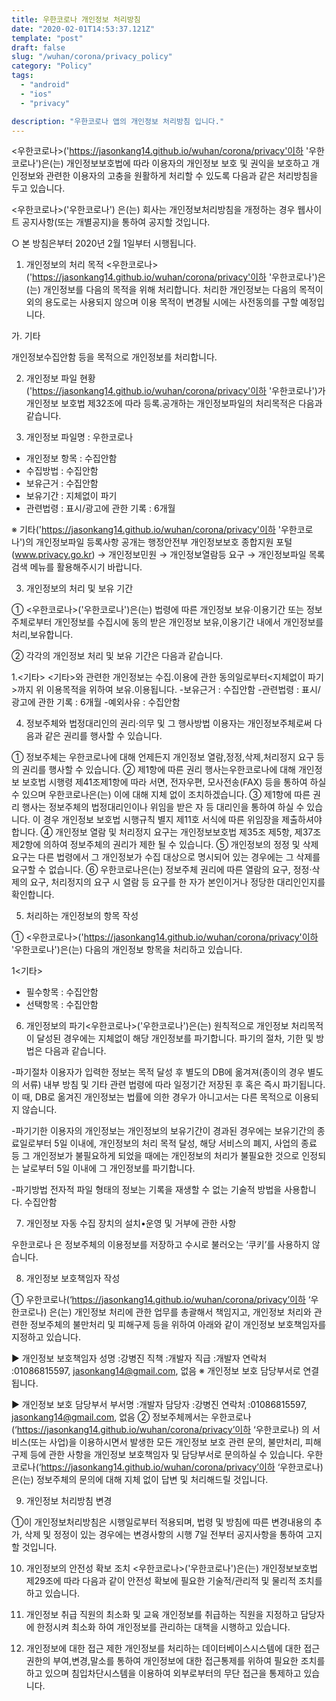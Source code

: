```yaml
---
title: 우한코로나 개인정보 처리방침
date: "2020-02-01T14:53:37.121Z"
template: "post"
draft: false
slug: "/wuhan/corona/privacy_policy"
category: "Policy"
tags:
  - "android"
  - "ios"
  - "privacy"

description: "우한코로나 앱의 개인정보 처리방침 입니다."
---
```


<우한코로나>('https://jasonkang14.github.io/wuhan/corona/privacy'이하 '우한코로나')은(는) 개인정보보호법에 따라 이용자의 개인정보 보호 및 권익을 보호하고 개인정보와 관련한 이용자의 고충을 원활하게 처리할 수 있도록 다음과 같은 처리방침을 두고 있습니다.

<우한코로나>('우한코로나') 은(는) 회사는 개인정보처리방침을 개정하는 경우 웹사이트 공지사항(또는 개별공지)을 통하여 공지할 것입니다.

○ 본 방침은부터 2020년 2월 1일부터 시행됩니다.

1. 개인정보의 처리 목적 <우한코로나>('https://jasonkang14.github.io/wuhan/corona/privacy'이하 '우한코로나')은(는) 개인정보를 다음의 목적을 위해 처리합니다. 처리한 개인정보는 다음의 목적이외의 용도로는 사용되지 않으며 이용 목적이 변경될 시에는 사전동의를 구할 예정입니다.

가. 기타

개인정보수집안함 등을 목적으로 개인정보를 처리합니다.

2. 개인정보 파일 현황
   ('https://jasonkang14.github.io/wuhan/corona/privacy'이하 '우한코로나')가 개인정보 보호법 제32조에 따라 등록․공개하는 개인정보파일의 처리목적은 다음과 같습니다.

1. 개인정보 파일명 : 우한코로나

- 개인정보 항목 : 수집안함
- 수집방법 : 수집안함
- 보유근거 : 수집안함
- 보유기간 : 지체없이 파기
- 관련법령 : 표시/광고에 관한 기록 : 6개월

※ 기타('https://jasonkang14.github.io/wuhan/corona/privacy'이하 '우한코로나')의 개인정보파일 등록사항 공개는 행정안전부 개인정보보호 종합지원 포털(www.privacy.go.kr) → 개인정보민원 → 개인정보열람등 요구 → 개인정보파일 목록검색 메뉴를 활용해주시기 바랍니다.

3. 개인정보의 처리 및 보유 기간

① <우한코로나>('우한코로나')은(는) 법령에 따른 개인정보 보유·이용기간 또는 정보주체로부터 개인정보를 수집시에 동의 받은 개인정보 보유,이용기간 내에서 개인정보를 처리,보유합니다.

② 각각의 개인정보 처리 및 보유 기간은 다음과 같습니다.

1.<기타>
<기타>와 관련한 개인정보는 수집.이용에 관한 동의일로부터<지체없이 파기>까지 위 이용목적을 위하여 보유.이용됩니다. -보유근거 : 수집안함 -관련법령 : 표시/광고에 관한 기록 : 6개월 -예외사유 : 수집안함

4. 정보주체와 법정대리인의 권리·의무 및 그 행사방법 이용자는 개인정보주체로써 다음과 같은 권리를 행사할 수 있습니다.

① 정보주체는 우한코로나에 대해 언제든지 개인정보 열람,정정,삭제,처리정지 요구 등의 권리를 행사할 수 있습니다.
② 제1항에 따른 권리 행사는우한코로나에 대해 개인정보 보호법 시행령 제41조제1항에 따라 서면, 전자우편, 모사전송(FAX) 등을 통하여 하실 수 있으며 우한코로나은(는) 이에 대해 지체 없이 조치하겠습니다.
③ 제1항에 따른 권리 행사는 정보주체의 법정대리인이나 위임을 받은 자 등 대리인을 통하여 하실 수 있습니다. 이 경우 개인정보 보호법 시행규칙 별지 제11호 서식에 따른 위임장을 제출하셔야 합니다.
④ 개인정보 열람 및 처리정지 요구는 개인정보보호법 제35조 제5항, 제37조 제2항에 의하여 정보주체의 권리가 제한 될 수 있습니다.
⑤ 개인정보의 정정 및 삭제 요구는 다른 법령에서 그 개인정보가 수집 대상으로 명시되어 있는 경우에는 그 삭제를 요구할 수 없습니다.
⑥ 우한코로나은(는) 정보주체 권리에 따른 열람의 요구, 정정·삭제의 요구, 처리정지의 요구 시 열람 등 요구를 한 자가 본인이거나 정당한 대리인인지를 확인합니다.

5. 처리하는 개인정보의 항목 작성

① <우한코로나>('https://jasonkang14.github.io/wuhan/corona/privacy'이하 '우한코로나')은(는) 다음의 개인정보 항목을 처리하고 있습니다.

1<기타>

- 필수항목 : 수집안함
- 선택항목 : 수집안함

6. 개인정보의 파기<우한코로나>('우한코로나')은(는) 원칙적으로 개인정보 처리목적이 달성된 경우에는 지체없이 해당 개인정보를 파기합니다. 파기의 절차, 기한 및 방법은 다음과 같습니다.

-파기절차
이용자가 입력한 정보는 목적 달성 후 별도의 DB에 옮겨져(종이의 경우 별도의 서류) 내부 방침 및 기타 관련 법령에 따라 일정기간 저장된 후 혹은 즉시 파기됩니다. 이 때, DB로 옮겨진 개인정보는 법률에 의한 경우가 아니고서는 다른 목적으로 이용되지 않습니다.

-파기기한
이용자의 개인정보는 개인정보의 보유기간이 경과된 경우에는 보유기간의 종료일로부터 5일 이내에, 개인정보의 처리 목적 달성, 해당 서비스의 폐지, 사업의 종료 등 그 개인정보가 불필요하게 되었을 때에는 개인정보의 처리가 불필요한 것으로 인정되는 날로부터 5일 이내에 그 개인정보를 파기합니다.

-파기방법
전자적 파일 형태의 정보는 기록을 재생할 수 없는 기술적 방법을 사용합니다.
수집안함

7. 개인정보 자동 수집 장치의 설치•운영 및 거부에 관한 사항

우한코로나 은 정보주체의 이용정보를 저장하고 수시로 불러오는 ‘쿠키’를 사용하지 않습니다.

8. 개인정보 보호책임자 작성

① 우한코로나(‘https://jasonkang14.github.io/wuhan/corona/privacy’이하 ‘우한코로나) 은(는) 개인정보 처리에 관한 업무를 총괄해서 책임지고, 개인정보 처리와 관련한 정보주체의 불만처리 및 피해구제 등을 위하여 아래와 같이 개인정보 보호책임자를 지정하고 있습니다.

▶ 개인정보 보호책임자
성명 :강병진
직책 :개발자
직급 :개발자
연락처 :01086815597, jasonkang14@gmail.com, 없음
※ 개인정보 보호 담당부서로 연결됩니다.

▶ 개인정보 보호 담당부서
부서명 :개발자
담당자 :강병진
연락처 :01086815597, jasonkang14@gmail.com, 없음
② 정보주체께서는 우한코로나(‘https://jasonkang14.github.io/wuhan/corona/privacy’이하 ‘우한코로나) 의 서비스(또는 사업)을 이용하시면서 발생한 모든 개인정보 보호 관련 문의, 불만처리, 피해구제 등에 관한 사항을 개인정보 보호책임자 및 담당부서로 문의하실 수 있습니다. 우한코로나(‘https://jasonkang14.github.io/wuhan/corona/privacy’이하 ‘우한코로나) 은(는) 정보주체의 문의에 대해 지체 없이 답변 및 처리해드릴 것입니다.

9. 개인정보 처리방침 변경

①이 개인정보처리방침은 시행일로부터 적용되며, 법령 및 방침에 따른 변경내용의 추가, 삭제 및 정정이 있는 경우에는 변경사항의 시행 7일 전부터 공지사항을 통하여 고지할 것입니다.

10. 개인정보의 안전성 확보 조치 <우한코로나>('우한코로나')은(는) 개인정보보호법 제29조에 따라 다음과 같이 안전성 확보에 필요한 기술적/관리적 및 물리적 조치를 하고 있습니다.

1. 개인정보 취급 직원의 최소화 및 교육
   개인정보를 취급하는 직원을 지정하고 담당자에 한정시켜 최소화 하여 개인정보를 관리하는 대책을 시행하고 있습니다.

1. 개인정보에 대한 접근 제한
   개인정보를 처리하는 데이터베이스시스템에 대한 접근권한의 부여,변경,말소를 통하여 개인정보에 대한 접근통제를 위하여 필요한 조치를 하고 있으며 침입차단시스템을 이용하여 외부로부터의 무단 접근을 통제하고 있습니다.
